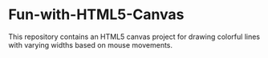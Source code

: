 # Fun-with-HTML5-Canvas
This repository contains an HTML5 canvas project for drawing colorful lines with varying widths based on mouse movements.
